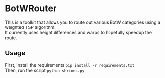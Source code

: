 # BotWRouter
This is a toolkit that allows you to route out various BotW categories using a weighted TSP algorithm.  
It currently uses height differences and warps to hopefully speedup the route.  

## Usage  
First, install the requirements `pip install -r requirements.txt`  
Then, run the script `python shrines.py`
